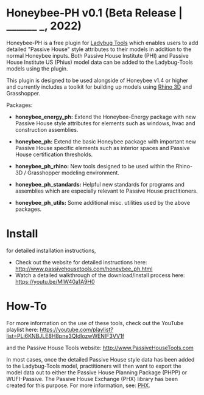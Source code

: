 # Honeybee-PH v0.1 (Beta Release | ______ _, 2022)
Honeybee-PH is a free plugin for [Ladybug Tools](https://www.ladybug.tools/) which enables users to add detailed "Passive House" style attributes to their models in addition to the normal Honeybee inputs. Both Passive House Institute (PHI) and Passive House Institute US (Phius) model data can be added to the Ladybug-Tools models using the plugin.

This plugin is designed to be used alongside of Honeybee v1.4 or higher and currently includes a toolkit for building up models using [Rhino 3D](https://www.rhino3d.com/) and Grasshopper.

Packages:
- **honeybee_energy_ph:** Extend the Honeybee-Energy package with new Passive House style attributes for elements such as windows, hvac and construction assemblies. 

- **honeybee_ph:** Extend the basic Honeybee package with important new Passive House specific elements such as interior spaces and Passive House certification thresholds.

- **honeybee_ph_rhino:** New tools designed to be used within the Rhino-3D / Grasshopper modeling environment.

- **honeybee_ph_standards:** Helpful new standards for programs and assemblies which are especially relevant to Passive House practitioners.

- **honeybee_ph_utils:** Some additional misc. utilities used by the above packages.

# Install
for detailed installation instructions,
* Check out the website for detailed instructions here: http://www.passivehousetools.com/honeybee_ph.html
* Watch a detailed walkthrough of the download/install process here: https://youtu.be/MlW40a1A9H0

# How-To
For more information on the use of these tools, check out the YouTube playlist here:
https://youtube.com/playlist?list=PLi6KNBJLE8H8pne3QIdlozwWENIF3VV1f

and the Passive House Tools website:
http://www.PassiveHouseTools.com

In most cases, once the detailed Passive House style data has been added to the Ladybug-Tools model, practitioners will then want to export the model data out to either the Passive House Planning Package (PHPP) or WUFI-Passive. The Passive House Exchange (PHX) library has been created for this purpose. For more information, see: [PHX](https://github.com/PH-Tools/PHX).